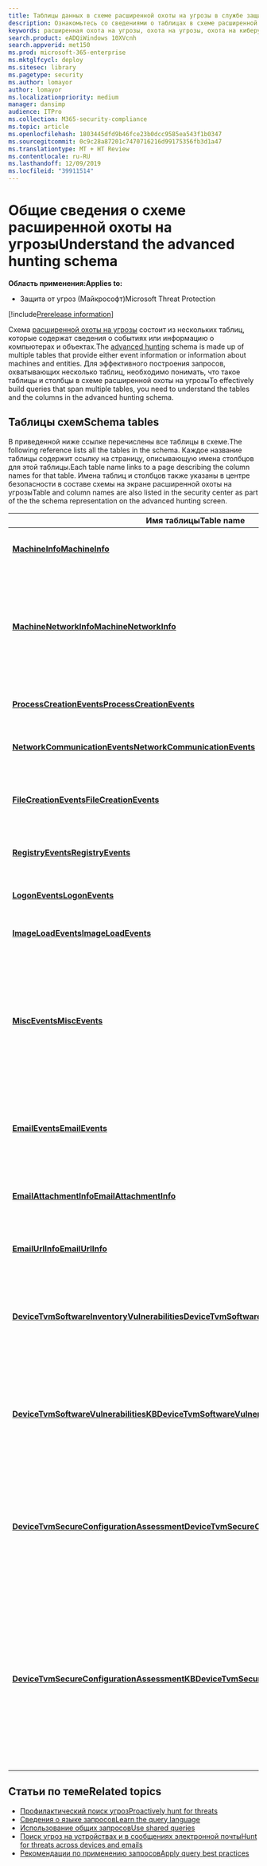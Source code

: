 ```yaml
---
title: Таблицы данных в схеме расширенной охоты на угрозы в службе защиты от угроз (Майкрософт)
description: Ознакомьтесь со сведениями о таблицах в схеме расширенной охоты на угрозы, чтобы понять, для каких типов данных можно выполнять запросы на охоту на угрозы
keywords: расширенная охота на угрозы, охота на угрозы, охота на киберугрозы, поиск, запрос, телеметрия, справка по схеме, kusto, таблица, данные
search.product: eADQiWindows 10XVcnh
search.appverid: met150
ms.prod: microsoft-365-enterprise
ms.mktglfcycl: deploy
ms.sitesec: library
ms.pagetype: security
ms.author: lomayor
author: lomayor
ms.localizationpriority: medium
manager: dansimp
audience: ITPro
ms.collection: M365-security-compliance
ms.topic: article
ms.openlocfilehash: 1803445dfd9b46fce23b0dcc9585ea543f1b0347
ms.sourcegitcommit: 0c9c28a87201c7470716216d99175356fb3d1a47
ms.translationtype: MT + HT Review
ms.contentlocale: ru-RU
ms.lasthandoff: 12/09/2019
ms.locfileid: "39911514"
---
```

# <a name="understand-the-advanced-hunting-schema"></a><span data-ttu-id="5ccc2-104">Общие сведения о схеме расширенной охоты на угрозы</span><span class="sxs-lookup"><span data-stu-id="5ccc2-104">Understand the advanced hunting schema</span></span>

<span data-ttu-id="5ccc2-105">**Область применения:**</span><span class="sxs-lookup"><span data-stu-id="5ccc2-105">**Applies to:**</span></span>
- <span data-ttu-id="5ccc2-106">Защита от угроз (Майкрософт)</span><span class="sxs-lookup"><span data-stu-id="5ccc2-106">Microsoft Threat Protection</span></span>

[!include[Prerelease information](prerelease.md)]

<span data-ttu-id="5ccc2-107">Схема [расширенной охоты на угрозы](advanced-hunting-overview.md) состоит из нескольких таблиц, которые содержат сведения о событиях или информацию о компьютерах и объектах.</span><span class="sxs-lookup"><span data-stu-id="5ccc2-107">The [advanced hunting](advanced-hunting-overview.md) schema is made up of multiple tables that provide either event information or information about machines and entities.</span></span> <span data-ttu-id="5ccc2-108">Для эффективного построения запросов, охватывающих несколько таблиц, необходимо понимать, что такое таблицы и столбцы в схеме расширенной охоты на угрозы</span><span class="sxs-lookup"><span data-stu-id="5ccc2-108">To effectively build queries that span multiple tables, you need to understand the tables and the columns in the advanced hunting schema.</span></span>

## <a name="schema-tables"></a><span data-ttu-id="5ccc2-109">Таблицы схем</span><span class="sxs-lookup"><span data-stu-id="5ccc2-109">Schema tables</span></span>

<span data-ttu-id="5ccc2-110">В приведенной ниже ссылке перечислены все таблицы в схеме.</span><span class="sxs-lookup"><span data-stu-id="5ccc2-110">The following reference lists all the tables in the schema.</span></span> <span data-ttu-id="5ccc2-111">Каждое название таблицы содержит ссылку на страницу, описывающую имена столбцов для этой таблицы.</span><span class="sxs-lookup"><span data-stu-id="5ccc2-111">Each table name links to a page describing the column names for that table.</span></span> <span data-ttu-id="5ccc2-112">Имена таблиц и столбцов также указаны в центре безопасности в составе схемы на экране расширенной охоты на угрозы</span><span class="sxs-lookup"><span data-stu-id="5ccc2-112">Table and column names are also listed in the security center as part of the the schema representation on the advanced hunting screen.</span></span>

| <span data-ttu-id="5ccc2-113">Имя таблицы</span><span class="sxs-lookup"><span data-stu-id="5ccc2-113">Table name</span></span> | <span data-ttu-id="5ccc2-114">Описание</span><span class="sxs-lookup"><span data-stu-id="5ccc2-114">Description</span></span> |
|------------|-------------|
| <span data-ttu-id="5ccc2-115">**[MachineInfo](advanced-hunting-machineinfo-table.md)**</span><span class="sxs-lookup"><span data-stu-id="5ccc2-115">**[MachineInfo](advanced-hunting-machineinfo-table.md)**</span></span> | <span data-ttu-id="5ccc2-116">Сведения о компьютере, в том числе данные об ОС</span><span class="sxs-lookup"><span data-stu-id="5ccc2-116">Machine information, including OS information</span></span> |
| <span data-ttu-id="5ccc2-117">**[MachineNetworkInfo](advanced-hunting-machinenetworkinfo-table.md)**</span><span class="sxs-lookup"><span data-stu-id="5ccc2-117">**[MachineNetworkInfo](advanced-hunting-machinenetworkinfo-table.md)**</span></span> | <span data-ttu-id="5ccc2-118">Свойства сети компьютеров, включая адаптеры, IP-и MAC-адреса, а также подключенные сети и домены.</span><span class="sxs-lookup"><span data-stu-id="5ccc2-118">Network properties of machines, including adapters, IP and MAC addresses, as well as connected networks and domains</span></span> |
| <span data-ttu-id="5ccc2-119">**[ProcessCreationEvents](advanced-hunting-processcreationevents-table.md)**</span><span class="sxs-lookup"><span data-stu-id="5ccc2-119">**[ProcessCreationEvents](advanced-hunting-processcreationevents-table.md)**</span></span> | <span data-ttu-id="5ccc2-120">Создание процессов и связанных с ними событий</span><span class="sxs-lookup"><span data-stu-id="5ccc2-120">Process creation and related events</span></span> |
| <span data-ttu-id="5ccc2-121">**[NetworkCommunicationEvents](advanced-hunting-networkcommunicationevents-table.md)**</span><span class="sxs-lookup"><span data-stu-id="5ccc2-121">**[NetworkCommunicationEvents](advanced-hunting-networkcommunicationevents-table.md)**</span></span> | <span data-ttu-id="5ccc2-122">Сетевое подключение и связанные события</span><span class="sxs-lookup"><span data-stu-id="5ccc2-122">Network connection and related events</span></span> |
| <span data-ttu-id="5ccc2-123">**[FileCreationEvents](advanced-hunting-filecreationevents-table.md)**</span><span class="sxs-lookup"><span data-stu-id="5ccc2-123">**[FileCreationEvents](advanced-hunting-filecreationevents-table.md)**</span></span> | <span data-ttu-id="5ccc2-124">Создание файла, изменение и другие события файловой системы</span><span class="sxs-lookup"><span data-stu-id="5ccc2-124">File creation, modification, and other file system events</span></span> |
| <span data-ttu-id="5ccc2-125">**[RegistryEvents](advanced-hunting-registryevents-table.md)**</span><span class="sxs-lookup"><span data-stu-id="5ccc2-125">**[RegistryEvents](advanced-hunting-registryevents-table.md)**</span></span> | <span data-ttu-id="5ccc2-126">Создание и изменение записей реестра</span><span class="sxs-lookup"><span data-stu-id="5ccc2-126">Creation and modification of registry entries</span></span> |
| <span data-ttu-id="5ccc2-127">**[LogonEvents](advanced-hunting-logonevents-table.md)**</span><span class="sxs-lookup"><span data-stu-id="5ccc2-127">**[LogonEvents](advanced-hunting-logonevents-table.md)**</span></span> | <span data-ttu-id="5ccc2-128">Входы и другие события проверки подлинности</span><span class="sxs-lookup"><span data-stu-id="5ccc2-128">Sign-ins and other authentication events</span></span> |
| <span data-ttu-id="5ccc2-129">**[ImageLoadEvents](advanced-hunting-imageloadevents-table.md)**</span><span class="sxs-lookup"><span data-stu-id="5ccc2-129">**[ImageLoadEvents](advanced-hunting-imageloadevents-table.md)**</span></span> | <span data-ttu-id="5ccc2-130">События загрузки библиотек DLL</span><span class="sxs-lookup"><span data-stu-id="5ccc2-130">DLL loading events</span></span> |
| <span data-ttu-id="5ccc2-131">**[MiscEvents](advanced-hunting-miscevents-table.md)**</span><span class="sxs-lookup"><span data-stu-id="5ccc2-131">**[MiscEvents](advanced-hunting-miscevents-table.md)**</span></span> | <span data-ttu-id="5ccc2-132">Несколько типов событий, в том числе события, запускаемые такими элементами управления безопасностью, как антивирусная программа "Защитник Windows" и защита от эксплойтов</span><span class="sxs-lookup"><span data-stu-id="5ccc2-132">Multiple event types, including events triggered by security controls such as Windows Defender Antivirus and exploit protection</span></span> |
| <span data-ttu-id="5ccc2-133">**[EmailEvents](advanced-hunting-emailevents-table.md)**</span><span class="sxs-lookup"><span data-stu-id="5ccc2-133">**[EmailEvents](advanced-hunting-emailevents-table.md)**</span></span> | <span data-ttu-id="5ccc2-134">События электронной почты Office 365, в том числе события доставки и блокирования электронной почты</span><span class="sxs-lookup"><span data-stu-id="5ccc2-134">Office 365 email events, including email delivery and blocking events</span></span> |
| <span data-ttu-id="5ccc2-135">**[EmailAttachmentInfo](advanced-hunting-emailattachmentinfo-table.md)**</span><span class="sxs-lookup"><span data-stu-id="5ccc2-135">**[EmailAttachmentInfo](advanced-hunting-emailattachmentinfo-table.md)**</span></span> | <span data-ttu-id="5ccc2-136">Сведения о файлах, вложенных в электронные сообщения Office 365</span><span class="sxs-lookup"><span data-stu-id="5ccc2-136">Information about files attached to Office 365 emails</span></span> |
| <span data-ttu-id="5ccc2-137">**[EmailUrlInfo](advanced-hunting-emailurlinfo-table.md)**</span><span class="sxs-lookup"><span data-stu-id="5ccc2-137">**[EmailUrlInfo](advanced-hunting-emailurlinfo-table.md)**</span></span> | <span data-ttu-id="5ccc2-138">Сведения об URL-адресах в электронных сообщениях Office 365</span><span class="sxs-lookup"><span data-stu-id="5ccc2-138">Information about URLs on Office 365 emails</span></span> |
| <span data-ttu-id="5ccc2-139">**[DeviceTvmSoftwareInventoryVulnerabilities](advanced-hunting-tvm-softwareinventory-table.md)**</span><span class="sxs-lookup"><span data-stu-id="5ccc2-139">**[DeviceTvmSoftwareInventoryVulnerabilities](advanced-hunting-tvm-softwareinventory-table.md)**</span></span> | <span data-ttu-id="5ccc2-140">Перечень программного обеспечения на устройствах, а также всех известных уязвимостей в этих программных продуктах</span><span class="sxs-lookup"><span data-stu-id="5ccc2-140">Inventory of software on devices as well as any known vulnerabilities in these software products</span></span> |
| <span data-ttu-id="5ccc2-141">**[DeviceTvmSoftwareVulnerabilitiesKB](advanced-hunting-tvm-softwarevulnerability-table.md)**</span><span class="sxs-lookup"><span data-stu-id="5ccc2-141">**[DeviceTvmSoftwareVulnerabilitiesKB](advanced-hunting-tvm-softwarevulnerability-table.md)**</span></span> | <span data-ttu-id="5ccc2-142">База знаний уязвимостей, о которых сообщалось в открытых источниках, включая информацию о том, является ли эксплойт общедоступным.</span><span class="sxs-lookup"><span data-stu-id="5ccc2-142">Knowledge base of publicly disclosed vulnerabilities, including whether exploit code is publicly available</span></span> |
| <span data-ttu-id="5ccc2-143">**[DeviceTvmSecureConfigurationAssessment](advanced-hunting-tvm-configassessment-table.md)**</span><span class="sxs-lookup"><span data-stu-id="5ccc2-143">**[DeviceTvmSecureConfigurationAssessment](advanced-hunting-tvm-configassessment-table.md)**</span></span> | <span data-ttu-id="5ccc2-144">События по оценке контроля угроз и уязвимостей, указывающие состояние различных конфигураций безопасности на устройствах</span><span class="sxs-lookup"><span data-stu-id="5ccc2-144">Threat & Vulnerability Management assessment events, indicating the status of various security configurations on devices</span></span> |
| <span data-ttu-id="5ccc2-145">**[DeviceTvmSecureConfigurationAssessmentKB](advanced-hunting-tvm-secureconfigkb-table.md)**</span><span class="sxs-lookup"><span data-stu-id="5ccc2-145">**[DeviceTvmSecureConfigurationAssessmentKB](advanced-hunting-tvm-secureconfigkb-table.md)**</span></span> | <span data-ttu-id="5ccc2-146">База знаний различных конфигураций безопасности, используемых системой контроля угроз и уязвимостей для оценки устройств; включает в себя сопоставления с различными стандартами и контрольными показателями</span><span class="sxs-lookup"><span data-stu-id="5ccc2-146">Knowledge base of various security configurations used by Threat & Vulnerability Management to assess devices; includes mappings to various standards and benchmarks</span></span>  |

## <a name="related-topics"></a><span data-ttu-id="5ccc2-147">Статьи по теме</span><span class="sxs-lookup"><span data-stu-id="5ccc2-147">Related topics</span></span>
- [<span data-ttu-id="5ccc2-148">Профилактический поиск угроз</span><span class="sxs-lookup"><span data-stu-id="5ccc2-148">Proactively hunt for threats</span></span>](advanced-hunting-overview.md)
- [<span data-ttu-id="5ccc2-149">Сведения о языке запросов</span><span class="sxs-lookup"><span data-stu-id="5ccc2-149">Learn the query language</span></span>](advanced-hunting-query-language.md)
- [<span data-ttu-id="5ccc2-150">Использование общих запросов</span><span class="sxs-lookup"><span data-stu-id="5ccc2-150">Use shared queries</span></span>](advanced-hunting-shared-queries.md)
- [<span data-ttu-id="5ccc2-151">Поиск угроз на устройствах и в сообщениях электронной почты</span><span class="sxs-lookup"><span data-stu-id="5ccc2-151">Hunt for threats across devices and emails</span></span>](advanced-hunting-query-emails-devices.md)
- [<span data-ttu-id="5ccc2-152">Рекомендации по применению запросов</span><span class="sxs-lookup"><span data-stu-id="5ccc2-152">Apply query best practices</span></span>](advanced-hunting-best-practices.md)
